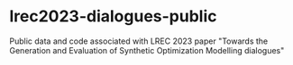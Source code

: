 # lrec2023-dialogues-public
Public data and code associated with LREC 2023 paper "Towards the Generation and Evaluation of Synthetic Optimization Modelling dialogues"
